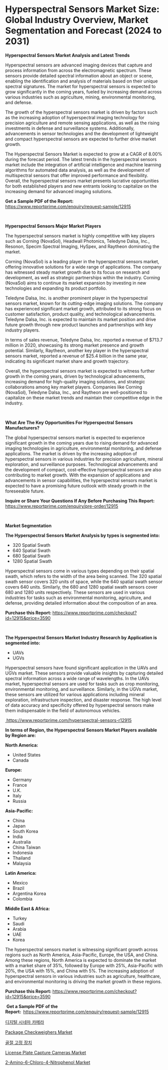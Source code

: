 <p><h1>Hyperspectral Sensors Market Size: Global Industry Overview, Market Segmentation and Forecast (2024 to 2031)</h1></p><p><strong>Hyperspectral Sensors Market Analysis and Latest Trends</strong></p>
<p><p>Hyperspectral sensors are advanced imaging devices that capture and process information from across the electromagnetic spectrum. These sensors provide detailed spectral information about an object or scene, enabling the identification and analysis of materials based on their unique spectral signatures. The market for hyperspectral sensors is expected to grow significantly in the coming years, fueled by increasing demand across various industries such as agriculture, mining, environmental monitoring, and defense.</p><p>The growth of the hyperspectral sensors market is driven by factors such as the increasing adoption of hyperspectral imaging technology for precision agriculture and remote sensing applications, as well as the rising investments in defense and surveillance systems. Additionally, advancements in sensor technologies and the development of lightweight and compact hyperspectral sensors are expected to further drive market growth.</p><p>The Hyperspectral Sensors Market is expected to grow at a CAGR of 8.00% during the forecast period. The latest trends in the hyperspectral sensors market include the integration of artificial intelligence and machine learning algorithms for automated data analysis, as well as the development of multispectral sensors that offer improved performance and flexibility. Overall, the hyperspectral sensors market presents lucrative opportunities for both established players and new entrants looking to capitalize on the increasing demand for advanced imaging solutions.</p></p>
<p><strong>Get a Sample PDF of the Report:&nbsp;</strong> <a href="https://www.reportprime.com/enquiry/request-sample/12915">https://www.reportprime.com/enquiry/request-sample/12915</a></p>
<p>&nbsp;</p>
<p><strong>Hyperspectral Sensors Major Market Players</strong></p>
<p><p>The hyperspectral sensors market is highly competitive with key players such as Corning (NovaSol), Headwall Photonics, Teledyne Dalsa, Inc., Resonon, Specim Spectral Imaging, HySpex, and Raytheon dominating the market.</p><p>Corning (NovaSol) is a leading player in the hyperspectral sensors market, offering innovative solutions for a wide range of applications. The company has witnessed steady market growth due to its focus on research and development, as well as strategic partnerships within the industry. Corning (NovaSol) aims to continue its market expansion by investing in new technologies and expanding its product portfolio.</p><p>Teledyne Dalsa, Inc. is another prominent player in the hyperspectral sensors market, known for its cutting-edge imaging solutions. The company has experienced significant market growth, attributed to its strong focus on customer satisfaction, product quality, and technological advancements. Teledyne Dalsa, Inc. is expected to maintain its market position and drive future growth through new product launches and partnerships with key industry players.</p><p>In terms of sales revenue, Teledyne Dalsa, Inc. reported a revenue of $713.7 million in 2020, showcasing its strong market presence and growth potential. Similarly, Raytheon, another key player in the hyperspectral sensors market, reported a revenue of $25.4 billion in the same year, indicating its significant market share and growth trajectory.</p><p>Overall, the hyperspectral sensors market is expected to witness further growth in the coming years, driven by technological advancements, increasing demand for high-quality imaging solutions, and strategic collaborations among key market players. Companies like Corning (NovaSol), Teledyne Dalsa, Inc., and Raytheon are well-positioned to capitalize on these market trends and maintain their competitive edge in the industry.</p></p>
<p>&nbsp;</p>
<p><strong>What Are The Key Opportunities For Hyperspectral Sensors Manufacturers?</strong></p>
<p><p>The global hyperspectral sensors market is expected to experience significant growth in the coming years due to rising demand for advanced imaging technologies in agriculture, environmental monitoring, and defense applications. The market is driven by the increasing adoption of hyperspectral sensors in various industries for precision agriculture, mineral exploration, and surveillance purposes. Technological advancements and the development of compact, cost-effective hyperspectral sensors are also contributing to market growth. With the expansion of applications and advancements in sensor capabilities, the hyperspectral sensors market is expected to have a promising future outlook with steady growth in the foreseeable future.</p></p>
<p><strong>Inquire or Share Your Questions If Any Before Purchasing This Report:</strong> <a href="https://www.reportprime.com/enquiry/pre-order/12915">https://www.reportprime.com/enquiry/pre-order/12915</a></p>
<p>&nbsp;</p>
<p><strong>Market Segmentation</strong></p>
<p><strong>The Hyperspectral Sensors Market Analysis by types is segmented into:</strong></p>
<p><ul><li>320 Spatial Swath</li><li>640 Spatial Swath</li><li>680 Spatial Swath</li><li>1280 Spatial Swath</li></ul></p>
<p><p>Hyperspectral sensors come in various types depending on their spatial swath, which refers to the width of the area being scanned. The 320 spatial swath sensor covers 320 units of space, while the 640 spatial swath sensor covers 640 units. Similarly, the 680 and 1280 spatial swath sensors cover 680 and 1280 units respectively. These sensors are used in various industries for tasks such as environmental monitoring, agriculture, and defense, providing detailed information about the composition of an area.</p></p>
<p><strong>Purchase this Report:&nbsp;</strong><a href="https://www.reportprime.com/checkout?id=12915&price=3590">https://www.reportprime.com/checkout?id=12915&price=3590</a></p>
<p>&nbsp;</p>
<p><strong>The Hyperspectral Sensors Market Industry Research by Application is segmented into:</strong></p>
<p><ul><li>UAVs</li><li>UGVs</li></ul></p>
<p><p>Hyperspectral sensors have found significant application in the UAVs and UGVs market. These sensors provide valuable insights by capturing detailed spectral information across a wide range of wavelengths. In the UAVs market, hyperspectral sensors are used for tasks such as crop monitoring, environmental monitoring, and surveillance. Similarly, in the UGVs market, these sensors are utilized for various applications including mineral exploration, infrastructure inspection, and disaster response. The high level of data accuracy and specificity offered by hyperspectral sensors make them indispensable in the field of autonomous vehicles.</p></p>
<p><a href="https://www.reportprime.com/hyperspectral-sensors-r12915">&nbsp;https://www.reportprime.com/hyperspectral-sensors-r12915</a></p>
<p><strong>In terms of Region, the Hyperspectral Sensors Market Players available by Region are:</strong></p>
<p>
    <p> <strong> North America: </strong>
        <ul>
            <li>United States</li>
            <li>Canada</li>
        </ul>
        </p> 
    <p> <strong> Europe: </strong>
        <ul>
            <li>Germany</li>
            <li>France</li>
            <li>U.K.</li>
            <li>Italy</li>
            <li>Russia</li>
        </ul>
        </p> 
    <p> <strong> Asia-Pacific: </strong>
        <ul>
            <li>China</li>
            <li>Japan</li>
            <li>South Korea</li>
            <li>India</li>
            <li>Australia</li>
            <li>China Taiwan</li>
            <li>Indonesia</li>
            <li>Thailand</li>
            <li>Malaysia</li>
        </ul>
        </p> 
    <p> <strong> Latin America: </strong>
        <ul>
            <li>Mexico</li>
            <li>Brazil</li>
            <li>Argentina Korea</li>
            <li>Colombia</li>
        </ul>
        </p> 
    <p> <strong> Middle East & Africa: </strong>
        <ul>
            <li>Turkey</li>
            <li>Saudi</li>
            <li>Arabia</li>
            <li>UAE</li>
            <li>Korea</li>
        </ul>
    </p>
    </p>
<p><p>The hyperspectral sensors market is witnessing significant growth across regions such as North America, Asia-Pacific, Europe, the USA, and China. Among these regions, North America is expected to dominate the market with a market share of 35%, followed by Europe with 25%, Asia-Pacific with 20%, the USA with 15%, and China with 5%. The increasing adoption of hyperspectral sensors in various industries such as agriculture, healthcare, and environmental monitoring is driving the market growth in these regions.</p></p>
<p><strong>Purchase this Report: </strong><a href="https://www.reportprime.com/checkout?id=12915&price=3590">https://www.reportprime.com/checkout?id=12915&price=3590</a></p>
<p>&nbsp;<strong>Get a Sample PDF of the Report:&nbsp;&nbsp;</strong><a href="https://www.reportprime.com/enquiry/request-sample/12915">https://www.reportprime.com/enquiry/request-sample/12915</a></p>
<p><strong></strong></p>
<p><p><a href="https://github.com/plelbej847484502/Market-Research-Report-List-3/blob/main/490005963574.md">디지털 시네마 카메라</a></p><p><a href="https://medium.com/@shirleygreene26/package-checkweighers-market-a-global-and-regional-analysis-focus-on-end-user-product-and-019adc26d5cd">Package Checkweighers Market</a></p><p><a href="https://github.com/AnthonyWratten/Market-Research-Report-List-1/blob/main/200606963566.md">골절 고정 장치</a></p><p><a href="https://github.com/almainyongb/Market-Research-Report-List-1/blob/main/license-plate-capture-cameras-market.md">License Plate Capture Cameras Market</a></p><p><a href="https://medium.com/@emilyarnold76/2-amino-6-chloro-4-nitrophenol-market-a-global-and-regional-analysis-focus-on-region-641f649c3b14">2-Amino-6-Chloro-4-Nitrophenol Market</a></p></p>